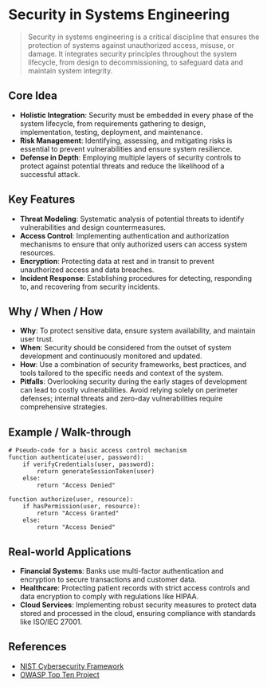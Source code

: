 # Security in Systems Engineering

> Security in systems engineering is a critical discipline that ensures the protection of systems against unauthorized access, misuse, or damage. It integrates security principles throughout the system lifecycle, from design to decommissioning, to safeguard data and maintain system integrity.

## Core Idea
- **Holistic Integration**: Security must be embedded in every phase of the system lifecycle, from requirements gathering to design, implementation, testing, deployment, and maintenance.
- **Risk Management**: Identifying, assessing, and mitigating risks is essential to prevent vulnerabilities and ensure system resilience.
- **Defense in Depth**: Employing multiple layers of security controls to protect against potential threats and reduce the likelihood of a successful attack.

## Key Features
- **Threat Modeling**: Systematic analysis of potential threats to identify vulnerabilities and design countermeasures.
- **Access Control**: Implementing authentication and authorization mechanisms to ensure that only authorized users can access system resources.
- **Encryption**: Protecting data at rest and in transit to prevent unauthorized access and data breaches.
- **Incident Response**: Establishing procedures for detecting, responding to, and recovering from security incidents.

## Why / When / How
- **Why**: To protect sensitive data, ensure system availability, and maintain user trust.
- **When**: Security should be considered from the outset of system development and continuously monitored and updated.
- **How**: Use a combination of security frameworks, best practices, and tools tailored to the specific needs and context of the system.
- **Pitfalls**: Overlooking security during the early stages of development can lead to costly vulnerabilities. Avoid relying solely on perimeter defenses; internal threats and zero-day vulnerabilities require comprehensive strategies.

## Example / Walk-through
```pseudo
# Pseudo-code for a basic access control mechanism
function authenticate(user, password):
    if verifyCredentials(user, password):
        return generateSessionToken(user)
    else:
        return "Access Denied"

function authorize(user, resource):
    if hasPermission(user, resource):
        return "Access Granted"
    else:
        return "Access Denied"
```

## Real-world Applications
- **Financial Systems**: Banks use multi-factor authentication and encryption to secure transactions and customer data.
- **Healthcare**: Protecting patient records with strict access controls and data encryption to comply with regulations like HIPAA.
- **Cloud Services**: Implementing robust security measures to protect data stored and processed in the cloud, ensuring compliance with standards like ISO/IEC 27001.

## References
- [NIST Cybersecurity Framework](https://www.nist.gov/cyberframework)
- [OWASP Top Ten Project](https://owasp.org/www-project-top-ten/)